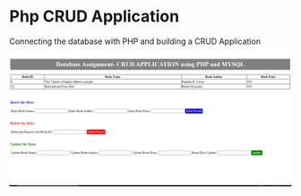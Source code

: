 # Php CRUD Application
 Connecting the database with PHP and building a CRUD Application
![custom video player](application.png)
